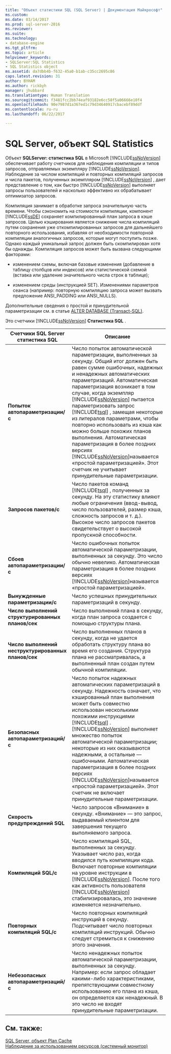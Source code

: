 ```yaml
---
title: "Объект статистики SQL (SQL Server) | Документация Майкрософт"
ms.custom: 
ms.date: 03/14/2017
ms.prod: sql-server-2016
ms.reviewer: 
ms.suite: 
ms.technology:
- database-engine
ms.tgt_pltfrm: 
ms.topic: article
helpviewer_keywords:
- SQLServer:SQL Statistics
- SQL Statistics object
ms.assetid: da7dbb4b-f632-45a0-b1ab-c35cc2695c86
caps.latest.revision: 31
author: BYHAM
ms.author: rickbyh
manager: jhubbard
ms.translationtype: Human Translation
ms.sourcegitcommit: f3481fcc2bb74eaf93182e6cc58f5a06666e10f4
ms.openlocfilehash: 90e7987d1a367ed1c79d34640917cbacebf89ddf
ms.contentlocale: ru-ru
ms.lasthandoff: 06/22/2017

---
```

# <a name="sql-server-sql-statistics-object"></a>SQL Server, объект SQL Statistics
  Объект **SQLServer: статистика SQL** в Microsoft [!INCLUDE[ssNoVersion](../../includes/ssnoversion-md.md)] обеспечивает работу счетчиков для наблюдения компиляции и типов запросов, отправляемых экземпляру [!INCLUDE[ssNoVersion](../../includes/ssnoversion-md.md)]. Наблюдение за числом компиляций и повторных компиляций запросов и числа пакетов, полученных экземпляром [!INCLUDE[ssNoVersion](../../includes/ssnoversion-md.md)] , дает представление о том, как быстро [!INCLUDE[ssNoVersion](../../includes/ssnoversion-md.md)] выполняет запросы пользователей и насколько эффективно их обрабатывает оптимизатор запросов.  
  
 Компиляция занимает в обработке запроса значительную часть времени. Чтобы сэкономить на стоимости компиляции, компонент [!INCLUDE[ssDE](../../includes/ssde-md.md)] сохраняет компилированный план запроса в кэше запросов. Целью кэширования является снижение числа компиляций путем сохранения уже откомпилированных запросов для дальнейшего повторного использования, избавляя от необходимости повторной компиляции аналогичных запросов, которые могут поступить позже. Однако каждый уникальный запрос должен быть скомпилирован хотя бы однажды. Компиляция запросов может быть вызвана следующими факторами:  
  
-   изменением схемы, включая базовые изменения (добавление в таблицу столбцов или индексов) или статистической схемой (вставка или удаление значительного числа строк в таблице);  
  
-   изменением среды (инструкцией SET). Изменениями параметров сеанса (например: повторную компиляцию запроса может вызвать предложение ANSI_PADDING или ANSI_NULLS).  
  
 Дополнительные сведения о простой и принудительной параметризации см. в статье [ALTER DATABASE (Transact-SQL)](../../t-sql/statements/alter-database-transact-sql.md).  
  
 Это счетчики [!INCLUDE[ssNoVersion](../../includes/ssnoversion-md.md)] **Статистика SQL** .  
  
|Счетчики SQL Server статистика SQL|Описание|  
|----------------------------------------|-----------------|  
|**Попыток автопараметризации/с**|Число попыток автоматической параметризации, выполненных за секунду. Общий итог должен быть равен сумме ошибочных, надежных и ненадежных автоматических параметризаций. Автоматическая параметризация возникает в том случае, когда экземпляр [!INCLUDE[ssNoVersion](../../includes/ssnoversion-md.md)] пытается параметризовать запрос [!INCLUDE[tsql](../../includes/tsql-md.md)] , замещая некоторые из литералов параметрами, чтобы повторно использовать из кэша как можно больше похожих планов выполнения. Автоматическая параметризация в более поздних версиях [!INCLUDE[ssNoVersion](../../includes/ssnoversion-md.md)]называется «простой параметризацией». Этот счетчик не учитывает принудительные параметризации.|  
|**Запросов пакетов/с**|Число пакетов команд [!INCLUDE[tsql](../../includes/tsql-md.md)] , полученных за секунду. На эту статистику влияют любые ограничения (ввод-вывод, число пользователей, размер кэша, сложность запросов и т. д.). Высокое число запросов пакетов свидетельствует о высокой пропускной способности.|  
|**Сбоев автопараметризации/с**|Число ошибочных попыток автоматической параметризации, выполненных за секунду. Это число обычно невелико. Автоматическая параметризация в более поздних версиях [!INCLUDE[ssNoVersion](../../includes/ssnoversion-md.md)]называется «простой параметризацией».|  
|**Вынужденные параметризации/с**|Число успешных принудительных параметризаций в секунду.|  
|**Число выполнений структурированных планов/сек**|Число выполнений плана в секунду, когда план запроса создается с помощью структуры плана.|  
|**Число выполнений неструктурированных планов/сек**|Число выполненных планов в секунду, когда не удается обработать структуру плана во время его создания. Структура плана не рассматривалась, а выполненный план создан путем обычной компиляции.|  
|**Безопасных автопараметризаций/с**|Число попыток надежных автоматических параметризаций в секунду. Надежность означает, что кэшированный план выполнения может быть совместно использован несколькими похожими инструкциями [!INCLUDE[tsql](../../includes/tsql-md.md)] . [!INCLUDE[ssNoVersion](../../includes/ssnoversion-md.md)] выполняет множество попыток автоматической параметризации; некоторые из них оказываются надежными, а остальные — ошибочными. Автоматическая параметризация в более поздних версиях [!INCLUDE[ssNoVersion](../../includes/ssnoversion-md.md)]называется «простой параметризацией». Этот счетчик не включает принудительные параметризации.|  
|**Скорость предупреждений SQL**|Число запросов «Внимание» в секунду. «Внимание» — это запрос, выдаваемый клиентом для завершения текущего выполняемого запроса.|  
|**Компиляций SQL/с**|Число компиляций SQL, выполненных за секунду. Указывает число раз, когда вводился путь компиляции кода. Включает повторные компиляции на уровне инструкции в [!INCLUDE[ssNoVersion](../../includes/ssnoversion-md.md)]. После того как активность пользователя [!INCLUDE[ssNoVersion](../../includes/ssnoversion-md.md)] стабилизировалась, это значение изменяется незначительно.|  
|**Повторных компиляций SQL/с**|Число повторных компиляций инструкций в секунду. Подсчитывает число повторных компиляций инструкций. Обычно следует стремиться к снижению этого значения.|  
|**Небезопасных автопараметризаций/с**|Число ненадежных попыток автоматической параметризации, выполненных за секунду. Например: если запрос обладает какими-либо характеристиками, препятствующими совместному использованию его плана из кэша, он определяется как ненадежный. В это число не входят принудительные параметризации.|  
  
## <a name="see-also"></a>См. также:  
 [SQL Server, объект Plan Cache](../../relational-databases/performance-monitor/sql-server-plan-cache-object.md)   
 [Наблюдение за использованием ресурсов (системный монитор)](../../relational-databases/performance-monitor/monitor-resource-usage-system-monitor.md)  
  
  
